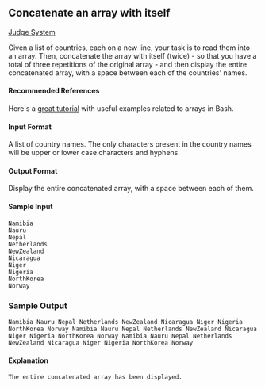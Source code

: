## Concatenate an array with itself

[Judge System](https://www.hackerrank.com/challenges/bash-tutorials-concatenate-an-array-with-itself/problem)

Given a list of countries, each on a new line, your task is to read them into an array. Then, concatenate the array with itself (twice) - so that you have a total of three repetitions of the original array - and then display the entire concatenated array, with a space between each of the countries' names.

#### Recommended References 

Here's a [great tutorial](https://www.thegeekstuff.com/2010/06/bash-array-tutorial/) with useful examples related to arrays in Bash.

#### Input Format

A list of country names. The only characters present in the country names will be upper or lower case characters and hyphens.

#### Output Format

Display the entire concatenated array, with a space between each of them.

#### Sample Input

```
Namibia
Nauru
Nepal
Netherlands
NewZealand
Nicaragua
Niger
Nigeria
NorthKorea
Norway
```

### Sample Output

```
Namibia Nauru Nepal Netherlands NewZealand Nicaragua Niger Nigeria NorthKorea Norway Namibia Nauru Nepal Netherlands NewZealand Nicaragua Niger Nigeria NorthKorea Norway Namibia Nauru Nepal Netherlands NewZealand Nicaragua Niger Nigeria NorthKorea Norway
```

#### Explanation

```
The entire concatenated array has been displayed.
```
